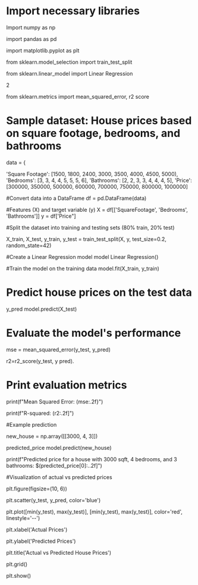 # Import necessary libraries

Import numpy as np

import pandas as pd

import matplotlib.pyplot as plt

from sklearn.model_selection import train_test_split

from sklearn.linear_model import Linear Regression

2

from sklearn.metrics import mean_squared_error, r2 score

# Sample dataset: House prices based on square footage, bedrooms, and bathrooms

data = {

'Square Footage': [1500, 1800, 2400, 3000, 3500, 4000, 4500, 5000), 'Bedrooms': [3, 3, 4, 4, 5, 5, 5, 6], 'Bathrooms': [2, 2, 3, 3, 4, 4, 4, 5], 'Price': [300000, 350000, 500000, 600000, 700000, 750000, 800000, 1000000]

#Convert data into a DataFrame df = pd.DataFrame(data)

#Features (X) and target variable (y) X = df[['SquareFootage', 'Bedrooms', 'Bathrooms']] y = df['Price"]

#Split the dataset into training and testing sets (80% train, 20% test)

X_train, X_test, y_train, y_test = train_test_split(X, y, test_size=0.2, random_state=42)

#Create a Linear Regression model model Linear Regression()

#Train the model on the training data model.fit(X_train, y_train)

# Predict house prices on the test data
y_pred model.predict(X_test)

# Evaluate the model's performance

mse = mean_squared_error(y_test, y_pred)

r2=r2_score(y_test, y pred).

# Print evaluation metrics

print(f"Mean Squared Error: (mse:.2f}")

print(f"R-squared: (r2:.2f]")


#Example prediction

new_house = np.array([[3000, 4, 3]])

predicted_price model.predict(new_house)

print(f"Predicted price for a house with 3000 sqft, 4 bedrooms, and 3 bathrooms: $(predicted_price[0]:..2f]")

#Visualization of actual vs predicted prices

plt.figure(figsize=(10, 6))

plt.scatter(y_test, y_pred, color='blue')

plt.plot([min(y_test), max(y_test)], [min(y_test), max(y_test)], color='red', linestyle='--')

plt.xlabel('Actual Prices')

plt.ylabel('Predicted Prices')

plt.title('Actual vs Predicted House Prices')

plt.grid()

plt.show()
